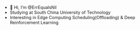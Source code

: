 - 👋 Hi, I’m @ErrEqualsNil
- Studying at South China University of Technology
- Interesting in Edge Computing Scheduling(Offloading) & Deep Reinforcement Learning

